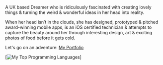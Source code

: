 A UK based Dreamer who is ridiculously fascinated with creating lovely things & turning the weird & wonderful ideas in her head into reality.

When her head isn’t in the clouds, she has designed, prototyped & pitched award-winning mobile apps, is an iOS certified technician & attempts to capture the beauty around her through interesting design, art & exciting photos of food before it gets cold.

Let's go on an adventure: [My Portfolio](https://www.imxia.me)

[![My Top Programming Languages](https://github-readme-stats.vercel.app/api/top-langs/?username=feedXia&theme=dark&show_icons=true)]




